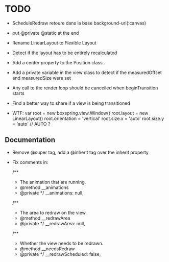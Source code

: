 TODO
================================================================================

- ScheduleRedraw retoure dans la base background-url(:canvas)

- put @private @static at the end

- Rename LinearLayout to Flexible Layout
- Detect if the layout has to be entirely recalculated

- Add a center property to the Position class.

- Add a private variable in the view class to detect if the measuredOffset and measuredSize were set

- Any call to the render loop should be cancelled when beginTransition starts

- Find a better way to share if a view is being transitioned

- WTF:
            var root = new boxspring.view.Window()
            root.layout = new LinearLayout()
            root.orientation = 'vertical'
            root.size.x = 'auto'
            root.size.y = 'auto' // AUTO ?

Documentation
--------------------------------------------------------------------------------
 - Remove @super tag, add a @inherit tag over the inherit property
 - Fix comments in:

    /**
     * The animation that are running.
     * @method __animations
     * @private
     */
    __animations: null,

    /**
     * The area to redraw on the view.
     * @method __redrawArea
     * @private
     */
    __redrawArea: null,

    /**
     * Whether the view needs to be redrawn.
     * @method __needsRedraw
     * @private
     */
    __redrawScheduled: false,